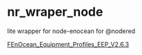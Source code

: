 # nr_wraper_node
lite wrapper for node-enocean for @nodered

[FEnOcean_Equipment_Profiles_EEP_V2.6.3](
https://www.google.co.uk/url?sa=t&rct=j&q=&esrc=s&source=web&cd=1&cad=rja&uact=8&ved=0ahUKEwjtspuIlu7PAhVHDsAKHZ-yCiIQFggcMAA&url=https%3A%2F%2Fwww.enocean.com%2Ffileadmin%2Fredaktion%2Fenocean_alliance%2Fpdf%2FEnOcean_Equipment_Profiles_EEP_V2.6.3_public.pdf&usg=AFQjCNEM6VRd4GGWQP943iHCxyUXg4gXiQ&sig2=9fbTctOMtkMCWpd0PAQXbQ&bvm=bv.136593572,d.d24)
